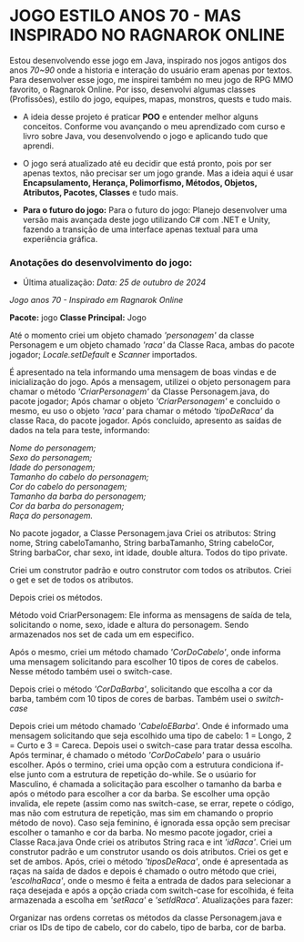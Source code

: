 # JOGO ESTILO ANOS 70 - MAS INSPIRADO NO RAGNAROK ONLINE

Estou desenvolvendo esse jogo em Java, inspirado nos jogos antigos dos anos _70~90_ onde a historia e interação do usuário eram apenas por textos.
Para desenvolver esse jogo, me inspirei também no meu jogo de RPG MMO favorito, o Ragnarok Online.
Por isso, desenvolvi algumas classes (Profissões), estilo do jogo, equipes, mapas, monstros, quests e tudo mais. 

* A ideia desse projeto é praticar **POO** e entender melhor alguns conceitos. Conforme vou avançando o meu aprendizado com curso e livro sobre Java, vou desenvolvendo o jogo e aplicando tudo que aprendi.


* O jogo será atualizado até eu decidir que está pronto, pois por ser apenas textos, não precisar ser um jogo grande. Mas a ideia aqui é usar **Encapsulamento, Herança, Polimorfismo, Métodos, Objetos, Atributos, Pacotes, Classes** e tudo mais.


* **Para o futuro do jogo:**
Para o futuro do jogo: Planejo desenvolver uma versão mais avançada deste jogo utilizando C# com .NET e Unity, fazendo a transição de uma interface apenas textual para uma experiência gráfica.


### Anotações do desenvolvimento do jogo:
- Última atualização: _Data: 25 de outubro de 2024_

_Jogo anos 70 - Inspirado em Ragnarok Online_

**Pacote:** jogo
**Classe Principal:** Jogo

Até o momento criei um objeto chamado _'personagem'_ da classe Personagem e um objeto chamado _'raca'_ da Classe Raca, ambas do pacote jogador;
_Locale.setDefault_ e _Scanner_ importados.

É apresentado na tela informando uma mensagem de boas vindas e de inicialização do jogo.
Após a mensagem, utilizei o objeto personagem para chamar o método _'CriarPersonagem'_ da Classe Personagem.java, do pacote jogador;
Após chamar o objeto _'CriarPersonagem'_ e concluido o mesmo, eu uso o objeto _'raca'_ para chamar o método _'tipoDeRaca'_ da classe Raca, do pacote jogador.
Após concluido, apresento as saídas de dados na tela para teste, informando:

_Nome do personagem;<br>
Sexo do personagem;<br>
Idade do personagem;<br>
Tamanho do cabelo do personagem;<br>
Cor do cabelo do personagem;<br>
Tamanho da barba do personagem;<br>
Cor da barba do personagem;<br>
Raça do personagem._

No pacote jogador, a Classe Personagem.java
Criei os atributos: String nome, String cabeloTamanho, String barbaTamanho, String cabeloCor, String barbaCor, char sexo, int idade, double altura. Todos do tipo private.

Criei um construtor padrão e outro construtor com todos os atributos.
Criei o get e set de todos os atributos.

Depois criei os métodos.

Método void CriarPersonagem:
Ele informa as mensagens de saída de tela, solicitando o nome, sexo, idade e altura do personagem. Sendo armazenados nos set de cada um em especifico.

Após o mesmo, criei um método chamado _'CorDoCabelo'_, onde informa uma mensagem solicitando para escolher 10 tipos de cores de cabelos.
Nesse método também usei o switch-case.

Depois criei o método _'CorDaBarba'_, solicitando que escolha a cor da barba, também com 10 tipos de cores de barbas.
Também usei o _switch-case_

Depois criei um método chamado _'CabeloEBarba'_. Onde é informado uma mensagem solicitando que seja escolhido uma tipo de cabelo: 1 = Longo, 2 = Curto e 3 = Careca.
Depois usei o switch-case para tratar dessa escolha.
Após terminar, é chamado o método _'CorDoCabelo'_ para o usuário escolher.
Após o termino, criei uma opção com a estrutura condiciona if-else junto com a estrutura de repetição do-while. Se o usúario for Masculino, é chamada a solicitação para escolher o tamanho da barba e após o método para escolher a cor da barba. Se escolher uma opção invalida, ele repete (assim como nas switch-case, se errar, repete o código, mas não com estrutura de repetição, mas sim em chamando o proprio método de novo).
Caso seja feminino, é ignorada essa opção sem precisar escolher o tamanho e cor da barba.
No mesmo pacote jogador, criei a Classe Raca.java
Onde criei os atributos String raca e int _'idRaca'_.
Criei um construtor padrão e um construtor usando os dois atributos.
Criei os get e set de ambos.
Após, criei o método _'tiposDeRaca'_, onde é apresentada as raças na saída de dados e depois é chamado o outro método que criei, _'escolhaRaca'_, onde o mesmo é feita a entrada de dados para selecionar a raça desejada e após a opção criada com switch-case for escolhida, é feita armazenada a escolha em _'setRaca'_ e _'setIdRaca'_.
Atualizações para fazer:

Organizar nas ordens corretas os métodos da classe Personagem.java e criar os IDs de tipo de cabelo, cor do cabelo, tipo de barba, cor de barba.